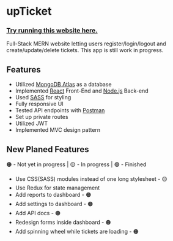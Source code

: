 # upTicket

### <a href="https://upticket-mclbdn.netlify.app/">Try running this website here.</a>


Full-Stack MERN website letting users register/login/logout and create/update/delete tickets. This app is still work in progress.

## Features
* Utilized [MongoDB Atlas](https://www.mongodb.com/atlas) as a database
* Implemented [React](https://reactjs.org/) Front-End and [Node.js](https://nodejs.org/en/) Back-end
* Used [SASS](https://sass-lang.com/) for styling
* Fully responsive UI
* Tested API endpoints with [Postman](https://www.postman.com/)
* Set up private routes 
* Utilized JWT 
* Implemented MVC design pattern

## New Planed Features
🟠 - Not yet in progress | 🟡 - In progress | 🟢 - Finished

* Use CSS(SASS) modules instead of one long stylesheet - 🟡
* Use Redux for state management
* Add reports to dashboard - 🟠
* Add settings to dashboard - 🟠
* Add API docs - 🟠
* Redesign forms inside dashboard - 🟠
* Add spinning wheel while tickets are loading - 🟠